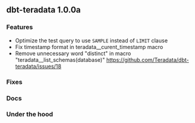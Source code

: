 ## dbt-teradata 1.0.0a

### Features
* Optimize the test query to use `SAMPLE` instead of `LIMIT` clause
* Fix timestamp format in teradata__curent_timestamp macro
* Remove unnecessary word "distinct" in macro "teradata__list_schemas(database)" https://github.com/Teradata/dbt-teradata/issues/18

### Fixes

### Docs

### Under the hood
